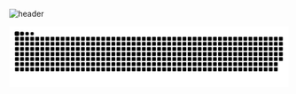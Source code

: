 ![header](https://capsule-render.vercel.app/api?type=waving&color=000000&height=200&section=header&text=893107's%20Github&fontColor=ffffff&fontSize=70&animation=fadeIn&fontAlignY=55&desc=%20&descAlignY=62&descAlign=62)


<picture>
  <source media="(prefers-color-scheme: dark)" srcset="https://raw.githubusercontent.com/platane/platane/output/github-contribution-grid-snake-dark.svg">
  <source media="(prefers-color-scheme: light)" srcset="https://raw.githubusercontent.com/platane/platane/output/github-contribution-grid-snake.svg">
  <img alt="github contribution grid snake animation" src="https://raw.githubusercontent.com/platane/platane/output/github-contribution-grid-snake.svg">
</picture>

